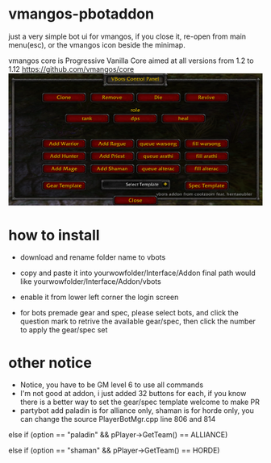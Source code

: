 # vmangos-pbotaddon
  just a very simple bot ui for vmangos, 
  if you close it, re-open from main menu(esc), or the vmangos icon beside the minimap.
  
  vmangos core is Progressive Vanilla Core aimed at all versions from 1.2 to 1.12
  https://github.com/vmangos/core
![UI](https://github.com/HerrTaeubler/vmangos-pbotaddon/blob/master/botui.jpg)

# how to install
- download and rename folder name to vbots
- copy and paste it into yourwowfolder/Interface/Addon
  final path would like yourwowfolder/Interface/Addon/vbots
- enable it from lower left corner the login screen

- for bots premade gear and spec, please select bots, and click the question mark to retrive the available gear/spec, then click the number to apply the gear/spec set


# other notice
- Notice, you have to be GM level 6 to use all commands
- I'm not good at addon, i just added 32 buttons for each, if you know there is a better way to set the gear/spec template welcome to make PR
- partybot add paladin is for alliance only, shaman is for horde only, you can change the source PlayerBotMgr.cpp line 806 and 814

else if (option == "paladin" && pPlayer->GetTeam() == ALLIANCE)

else if (option == "shaman" && pPlayer->GetTeam() == HORDE)
